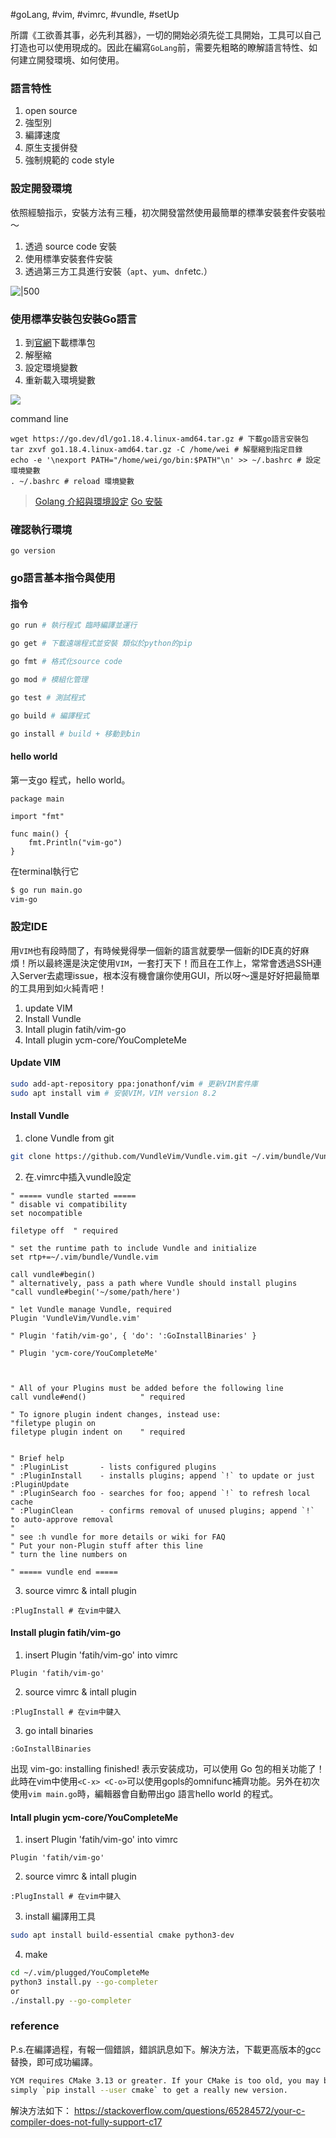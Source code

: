#goLang, #vim, #vimrc, #vundle, #setUp

所謂《工欲善其事，必先利其器》，一切的開始必須先從工具開始，工具可以自己打造也可以使用現成的。因此在編寫`GoLang`前，需要先粗略的瞭解語言特性、如何建立開發環境、如何使用。

### 語言特性

1. open source
2. 強型別
3. 編譯速度
4. 原生支援併發
5. 強制規範的 code style

### 設定開發環境

依照經驗指示，安裝方法有三種，初次開發當然使用最簡單的標準安裝套件安裝啦～
1. 透過 source code 安裝
2. 使用標準安裝套件安裝
3. 透過第三方工具進行安裝（`apt`、`yum`、`dnf`etc.）

![|500](../../../attachments/1-建立GoLang開發環境.png)


### 使用標準安裝包安裝Go語言

1. 到[官網](https://go.dev/dl/)下載標準包
2. 解壓縮
3. 設定環境變數
4. 重新載入環境變數

![](../../../attachments/1-建立GoLang開發環境-1.png)

command line
``` bash=
wget https://go.dev/dl/go1.18.4.linux-amd64.tar.gz # 下載go語言安裝包
tar zxvf go1.18.4.linux-amd64.tar.gz -C /home/wei # 解壓縮到指定目錄
echo -e '\nexport PATH="/home/wei/go/bin:$PATH"\n' >> ~/.bashrc # 設定環境變數
. ~/.bashrc # reload 環境變數
```

> [Golang 介紹與環境設定](https://ithelp.ithome.com.tw/articles/10233594)
> [Go 安裝](https://willh.gitbook.io/build-web-application-with-golang-zhtw/01.0/01.1#linux-an-zhuang)

### 確認執行環境

```
go version
```

### go語言基本指令與使用

#### 指令

```bash
go run # 執行程式 臨時編譯並運行

go get # 下載遠端程式並安裝 類似於python的pip

go fmt # 格式化source code

go mod # 模組化管理

go test # 測試程式

go build # 編譯程式

go install # build + 移動到bin
```

#### hello world

第一支go 程式，hello world。
```go=
package main

import "fmt"

func main() {
	fmt.Println("vim-go")
}
```

在terminal執行它

```bash
$ go run main.go
vim-go
```



### 設定IDE

用`VIM`也有段時間了，有時候覺得學一個新的語言就要學一個新的IDE真的好麻煩！所以最終還是決定使用`VIM`，一套打天下！而且在工作上，常常會透過SSH連入Server去處理issue，根本沒有機會讓你使用GUI，所以呀～還是好好把最簡單的工具用到如火純青吧！

1. update VIM
2. Install Vundle
3. Intall plugin fatih/vim-go
4. Intall plugin ycm-core/YouCompleteMe

#### Update VIM

```bash
sudo add-apt-repository ppa:jonathonf/vim # 更新VIM套件庫
sudo apt install vim # 安裝VIM，VIM version 8.2
```

#### Install Vundle

1. clone Vundle from git
```bash
git clone https://github.com/VundleVim/Vundle.vim.git ~/.vim/bundle/Vundle.vim # 利用git將Vundle從github拉到.vim中
```

2. 在.vimrc中插入vundle設定
```vimrc
" ===== vundle started =====
" disable vi compatibility
set nocompatible

filetype off  " required

" set the runtime path to include Vundle and initialize
set rtp+=~/.vim/bundle/Vundle.vim

call vundle#begin()
" alternatively, pass a path where Vundle should install plugins
"call vundle#begin('~/some/path/here')

" let Vundle manage Vundle, required
Plugin 'VundleVim/Vundle.vim'

" Plugin 'fatih/vim-go', { 'do': ':GoInstallBinaries' }

" Plugin 'ycm-core/YouCompleteMe'



" All of your Plugins must be added before the following line
call vundle#end()            " required

" To ignore plugin indent changes, instead use:
"filetype plugin on
filetype plugin indent on    " required


" Brief help
" :PluginList       - lists configured plugins
" :PluginInstall    - installs plugins; append `!` to update or just :PluginUpdate
" :PluginSearch foo - searches for foo; append `!` to refresh local cache
" :PluginClean      - confirms removal of unused plugins; append `!` to auto-approve removal
"
" see :h vundle for more details or wiki for FAQ
" Put your non-Plugin stuff after this line
" turn the line numbers on

" ===== vundle end =====
```

3. source vimrc & intall plugin
```vimrc
:PlugInstall # 在vim中鍵入
```

#### Install plugin fatih/vim-go

1. insert Plugin 'fatih/vim-go' into vimrc
```vimrc
Plugin 'fatih/vim-go'
```

2. source vimrc & intall plugin
```vimrc
:PlugInstall # 在vim中鍵入
```

3. go intall binaries
```vimrc
:GoInstallBinaries
```

出现 vim-go: installing finished! 表示安装成功，可以使用 Go 包的相关功能了！
此時在vim中使用`<C-x> <C-o>`可以使用gopls的omnifunc補齊功能。另外在初次使用`vim main.go`時，編輯器會自動帶出go 語言hello world 的程式。


#### Intall plugin ycm-core/YouCompleteMe


1. insert Plugin 'fatih/vim-go' into vimrc
```vimrc
Plugin 'fatih/vim-go'
```

2. source vimrc & intall plugin
```vimrc
:PlugInstall # 在vim中鍵入
```

3. install 編譯用工具
```bash
sudo apt install build-essential cmake python3-dev
```

4. make
```bash
cd ~/.vim/plugged/YouCompleteMe
python3 install.py --go-completer
or
./install.py --go-completer
```

### reference

P.s.在編譯過程，有報一個錯誤，錯誤訊息如下。解決方法，下載更高版本的gcc替換，即可成功編譯。

```bash
YCM requires CMake 3.13 or greater. If your CMake is too old, you may be able to
simply `pip install --user cmake` to get a really new version.
```

解決方法如下：
https://stackoverflow.com/questions/65284572/your-c-compiler-does-not-fully-support-c17

